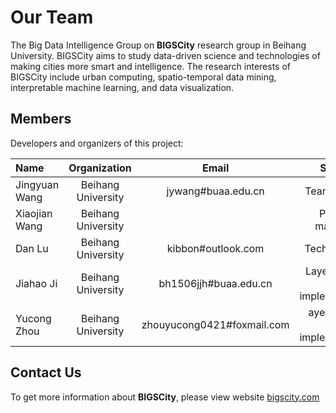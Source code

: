 # Our Team

The Big Data Intelligence Group on <strong>BIGSCity</strong> research group in Beihang University. BIGSCity aims to study data-driven science and technologies of making cities more smart and intelligence. The research interests of BIGSCity include urban computing, spatio-temporal data mining, interpretable machine learning, and data visualization. 

## Members

Developers and organizers of this project:

| Name | Organization | Email | Status |
| :----- | :---:| :-----: | :-----: |
| Jingyuan Wang | Beihang University | jywang#buaa.edu.cn  | Team Leader |
| Xiaojian Wang | Beihang University | | Project manager |
| Dan Lu | Beihang University | kibbon#outlook.com | Tech support |
| Jiahao Ji | Beihang University | bh1506jjh#buaa.edu.cn | Layer design and implementation |
| Yucong Zhou | Beihang University | zhouyucong0421#foxmail.com | ayer design and implementation |

## Contact Us

To get more information about <strong>BIGSCity</strong>, please view website&nbsp;<a href="https://www.bigscity.com/" target="_blank">bigscity.com</a>
